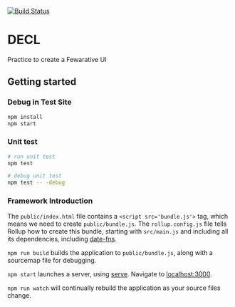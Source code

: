 [![Build Status](https://travis-ci.org/jesse23/decl.svg?branch=master)](https://travis-ci.org/jesse23/decl)

# DECL
Practice to create a Fewarative UI

## Getting started
### Debug in Test Site
```bash
npm install
npm start
```

### Unit test
```bash
# run unit test
npm test

# debug unit test
npm test -- -debug
```

### Framework Introduction
The `public/index.html` file contains a `<script src='bundle.js'>` tag, which means we need to create `public/bundle.js`. The `rollup.config.js` file tells Rollup how to create this bundle, starting with `src/main.js` and including all its dependencies, including [date-fns](https://date-fns.org).

`npm run build` builds the application to `public/bundle.js`, along with a sourcemap file for debugging.

`npm start` launches a server, using [serve](https://github.com/zeit/serve). Navigate to [localhost:3000](http://localhost:3000).

`npm run watch` will continually rebuild the application as your source files change.
